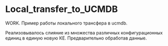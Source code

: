 # Local_transfer_to_UCMDB
WORK. Пример работы локального трансфера в ucmdb.

Реализовывалось слияние из множества различных конфигурационных единиц в единую новую КЕ. Предварительно обработав данные.
